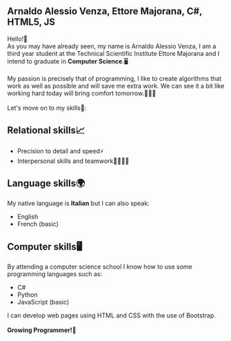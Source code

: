 Arnaldo Alessio Venza, Ettore Majorana, C#, HTML5, JS
-
Hello!👋​
\
As you may have already seen, my name is Arnaldo Alessio Venza, I am a third year student at the Technical Scientific Institute Ettore Majorana and I intend to graduate in **Computer Science**.🖥️​
\
\
My passion is precisely that of programming, I like to create algorithms that work as well as possible and will save me extra work. We can see it a bit like working hard today will bring comfort tomorrow.🧑🏻‍💻​
\
\
Let's move on to my skills📝​:
## Relational skills📈​
* Precision to detail and speed⚡​
* Interpersonal skills and teamwork👨‍👨‍👦‍👦​
## Language skills🌍​
My native language is **Italian** but I can also speak:
* English
* French (basic)
## Computer skills🖥️​
By attending a computer science school I know how to use some programming languages ​​such as:
* C#
* Python
* JavaScript (basic)

I can develop web pages using HTML and CSS with the use of Bootstrap.
\
\
**Growing Programmer!🚀**
